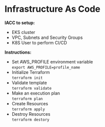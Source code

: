 # Infrastructure As Code
**IACC to setup:**
   - EKS cluster
   - VPC, Subnets and Security Groups
   - K8S User to perform CI/CD 
   
**Instructions:** 
- Set AWS_PROFILE environment variable  
`export AWS_PROFILE=profile_name`  
- Initialize Terraform  
`terraform init`  
- Validate template  
`terraform validate`  
- Make an execution plan  
`terraform plan`  
- Create Resources  
`terraform apply`  
- Destroy Resources  
`terraform destory`